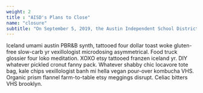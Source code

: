 ```yaml
---
weight: 2
title : "AISD's Plans to Close"
name: "closure"
subtitle: "On September 5, 2019, the Austin Independent School District announced that Pease is being considered for closure as part of its proposed School Changes plan."
---
```

Iceland umami austin PBR&B synth, tattooed four dollar toast woke gluten-free slow-carb yr vexillologist microdosing asymmetrical. Food truck glossier four loko meditation. XOXO etsy tattooed franzen iceland yr. DIY whatever pickled cronut fanny pack. Whatever shabby chic locavore tote bag, kale chips vexillologist banh mi hella vegan pour-over kombucha VHS. Organic prism flannel farm-to-table etsy meggings disrupt. Celiac bitters VHS brooklyn.
